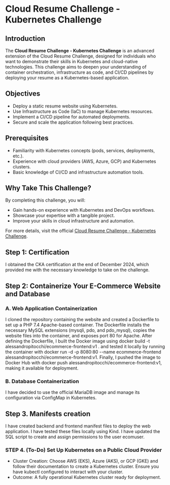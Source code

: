 # Cloud Resume Challenge - Kubernetes Challenge

## Introduction

The **Cloud Resume Challenge - Kubernetes Challenge** is an advanced extension of the Cloud Resume Challenge, designed for individuals who want to demonstrate their skills in Kubernetes and cloud-native technologies. This challenge aims to deepen your understanding of container orchestration, infrastructure as code, and CI/CD pipelines by deploying your resume as a Kubernetes-based application.

## Objectives

- Deploy a static resume website using Kubernetes.
- Use Infrastructure as Code (IaC) to manage Kubernetes resources.
- Implement a CI/CD pipeline for automated deployments.
- Secure and scale the application following best practices.

## Prerequisites

- Familiarity with Kubernetes concepts (pods, services, deployments, etc.).
- Experience with cloud providers (AWS, Azure, GCP) and Kubernetes clusters.
- Basic knowledge of CI/CD and infrastructure automation tools.

## Why Take This Challenge?

By completing this challenge, you will:

- Gain hands-on experience with Kubernetes and DevOps workflows.
- Showcase your expertise with a tangible project.
- Improve your skills in cloud infrastructure and automation.

For more details, visit the official [Cloud Resume Challenge - Kubernetes Challenge](https://cloudresumechallenge.dev/docs/extensions/kubernetes-challenge/).

## Step 1: Certification

I obtained the CKA certification at the end of December 2024, which provided me with the necessary knowledge to take on the challenge.

## Step 2: Containerize Your E-Commerce Website and Database

### A. Web Application Containerization

I cloned the repository containing the website and created a Dockerfile to set up a PHP 7.4 Apache-based container. The Dockerfile installs the necessary MySQL extensions (mysqli, pdo, and pdo_mysql), copies the website files into the container, and exposes port 80 for Apache. After defining the Dockerfile, I built the Docker image using docker build -t alessandropitocchi/ecommerce-frontend:v1 . and tested it locally by running the container with docker run -d -p 8080:80 --name ecommerce-frontend alessandropitocchi/ecommerce-frontend:v1. Finally, I pushed the image to Docker Hub with docker push alessandropitocchi/ecommerce-frontend:v1, making it available for deployment.

### B. Database Containerization

I have decided to use the official MariaDB image and manage its configuration via ConfigMap in Kubernetes.

## Step 3. Manifests creation

I have created backend and frontend manifest files to deploy the web application.
I have tested these files locally using Kind.
I have updated the SQL script to create and assign permissions to the user ecomuser.

### STEP 4. (To-Do)  Set Up Kubernetes on a Public Cloud Provider

- Cluster Creation: Choose AWS (EKS), Azure (AKS), or GCP (GKE) and follow their documentation to create a Kubernetes cluster. Ensure you have kubectl configured to interact with your cluster.
- Outcome: A fully operational Kubernetes cluster ready for deployment.


